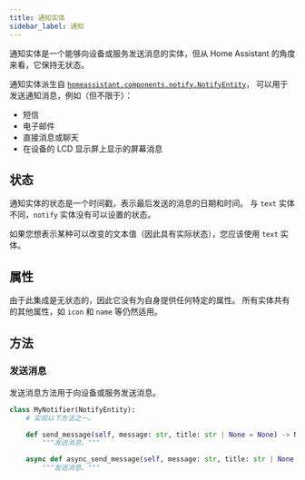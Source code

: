 ```yaml
---
title: 通知实体
sidebar_label: 通知
---
```


通知实体是一个能够向设备或服务发送消息的实体，但从 Home Assistant 的角度来看，它保持无状态。

通知实体派生自 [`homeassistant.components.notify.NotifyEntity`](https://github.com/home-assistant/core/blob/dev/homeassistant/components/notify/__init__.py)，
可以用于发送通知消息，例如（但不限于）：

- 短信
- 电子邮件
- 直接消息或聊天
- 在设备的 LCD 显示屏上显示的屏幕消息

## 状态

通知实体的状态是一个时间戳，表示最后发送的消息的日期和时间。
与 `text` 实体不同，`notify` 实体没有可以设置的状态。

如果您想表示某种可以改变的文本值（因此具有实际状态），您应该使用 `text` 实体。

## 属性

由于此集成是无状态的，因此它没有为自身提供任何特定的属性。
所有实体共有的其他属性，如 `icon` 和 `name` 等仍然适用。

## 方法

### 发送消息

发送消息方法用于向设备或服务发送消息。

```python
class MyNotifier(NotifyEntity):
    # 实现以下方法之一。

    def send_message(self, message: str, title: str | None = None) -> None:
        """发送消息。"""

    async def async_send_message(self, message: str, title: str | None = None) -> None:
        """发送消息。"""